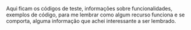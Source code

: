 Aqui ficam os códigos de teste, informações sobre funcionalidades, exemplos de código, para me lembrar como algum recurso funciona e se comporta, alguma informação que achei interessante a ser lembrado.